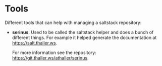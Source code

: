 # Tools

Different tools that can help with managing a saltstack repository:

* **serinus**: Used to be called the saltstack helper and does a bunch of
    different things. For example it helped generate the documentation at
    <https://salt.thaller.ws>.

    For more information see the repository: <https://git.thaller.ws/athaller/serinus>.

